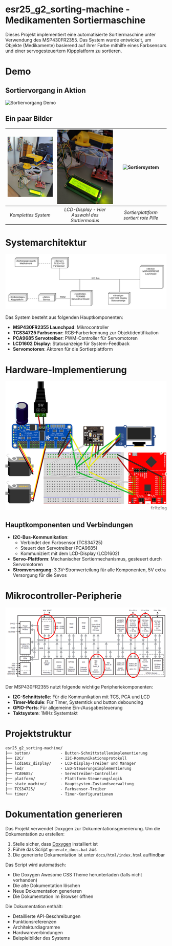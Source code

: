 # esr25_g2_sorting-machine - Medikamenten Sortiermaschine

Dieses Projekt implementiert eine automatisierte Sortiermaschine unter Verwendung des MSP430FR2355. Das System wurde entwickelt, um Objekte (Medikamente) basierend auf ihrer Farbe mithilfe eines Farbsensors und einer servogesteuertern Kippplatform zu sortieren.

# Demo

## Sortiervorgang in Aktion
![Sortiervorgang Demo](docs/images/demo_sort.gif)

## Ein paar Bilder
| <img src="docs/images/demo_system.jpg" width="250" alt="Gesamtsystem"/> | <img src="docs/images/demo_display.jpg" width="250" alt="LCD Display"/> | <img src="docs/images/demo_sort.jpg" width="250" alt="Sortiersystem"/> |
|:---:|:---:|:---:|
| *Komplettes System* | *LCD-Display - Hier Auswahl des Sortiermodus* | *Sortierplattform sortiert rote Pille* |

# Systemarchitektur

![Systemarchitektur](docs/images/UML_Einsatzdiagramm.png)

Das System besteht aus folgenden Hauptkomponenten:

- **MSP430FR2355 Launchpad**: Mikrocontroller
- **TCS34725 Farbsensor**: RGB-Farberkennung zur Objektidentifikation
- **PCA9685 Servotreiber**: PWM-Controller für Servomotoren
- **LCD1602 Display**: Statusanzeige für System-Feedback
- **Servomotoren**: Aktoren für die Sortierplattform

# Hardware-Implementierung

![Verdrahtungsplan](docs/images/wire_diagram.png)

## Hauptkomponenten und Verbindungen

- **I2C-Bus-Kommunikation**:
  - Verbindet den Farbsensor (TCS34725)
  - Steuert den Servotreiber (PCA9685)
  - Kommuniziert mit dem LCD-Display (LCD1602)
- **Servo-Plattform**: Mechanischer Sortiermechanismus, gesteuert durch Servomotoren
- **Stromversorgung**: 3.3V-Stromverteilung für alle Komponenten, 5V extra Versorgung für die Sevos

# Mikrocontroller-Peripherie

![Verwendete Peripherie](docs/images/used_peripherals.png)

Der MSP430FR2355 nutzt folgende wichtige Peripheriekomponenten:

- **I2C-Schnittstelle**: Für die Kommunikation mit TCS, PCA und LCD
- **Timer-Module**: Für Timer, Systemtick und button debouncing
- **GPIO-Ports**: Für allgemeine Ein-/Ausgabesteuerung
- **Taktsystem**: 1MHz Systemtakt

# Projektstruktur

```
esr25_g2_sorting-machine/
├── button/             - Button-Schnittstellenimplementierung
├── I2C/                - I2C-Kommunikationsprotokoll
├── lcd1602_display/    - LCD-Display-Treiber und Manager
├── led/                - LED-Steuerungsimplementierung
├── PCA9685/            - Servotreiber-Controller
├── platform/           - Plattform-Steuerungslogik
├── state_machine/      - Hauptsystem-Zustandsverwaltung
├── TCS34725/           - Farbsensor-Treiber
└── timer/              - Timer-Konfigurationen
```

# Dokumentation generieren

Das Projekt verwendet Doxygen zur Dokumentationsgenerierung. Um die Dokumentation zu erstellen:

1. Stelle sicher, dass [Doxygen](https://www.doxygen.nl/download.html) installiert ist
2. Führe das Script `generate_docs.bat` aus
3. Die generierte Dokumentation ist unter `docs/html/index.html` auffindbar

Das Script wird automatisch:
- Die Doxygen Awesome CSS Theme herunterladen (falls nicht vorhanden)
- Die alte Dokumentation löschen
- Neue Dokumentation generieren
- Die Dokumentation im Browser öffnen

Die Dokumentation enthält:
- Detaillierte API-Beschreibungen
- Funktionsreferenzen
- Architekturdiagramme
- Hardwareverbindungen
- Beispielbilder des Systems
